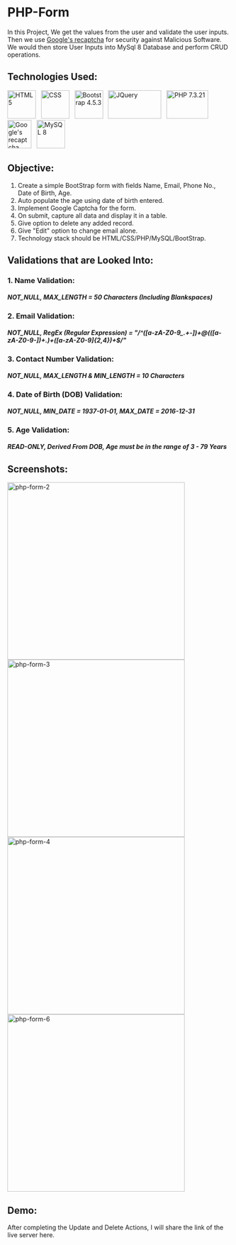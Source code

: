 # PHP-Form

In this Project, We get the values from the user and validate the user inputs. Then we use <a href="https://www.google.com/recaptcha/about/">Google's recaptcha</a> for security against Malicious Software. We would then store User Inputs into MySql 8 Database and perform CRUD operations.

## Technologies Used:

<a href="https://www.w3schools.com/html/" target="_blank"><img title="HTML 5" height="64" width="64" src="https://cdn.svgporn.com/logos/html-5.svg" /></a>&nbsp;&nbsp;&nbsp;<a href="https://www.w3schools.com/css/" target="_blank"><img title="CSS" height="64" width="64" src="https://cdn.svgporn.com/logos/css-3.svg" /></a>&nbsp;&nbsp;&nbsp;<a href="https://getbootstrap.com/" target="_blank"><img title="Bootstrap 4.5.3" height="64" width="64" src="https://cdn.svgporn.com/logos/bootstrap.svg" /></a>&nbsp;&nbsp;&nbsp;<a href="https://jquery.com/" target="_blank"><img title="JQuery" height="64" width="120" src="https://cdn.svgporn.com/logos/jquery.svg" /></a>&nbsp;&nbsp;&nbsp;<a href="https://www.php.net/" target="_blank"><img title="PHP 7.3.21" height="64" width="94" src="https://cdn.svgporn.com/logos/php.svg" /></a>&nbsp;&nbsp;&nbsp;<a href="https://www.google.com/recaptcha/about/" target="_blank"><img title="Google's recaptcha" height="64" width="54" src="https://cdn.svgporn.com/logos/google-developers-icon.svg" /></a>&nbsp;&nbsp;&nbsp;<a href="https://www.mysql.com/" target="_blank"><img title="MySQL 8" height="64" width="64" src="https://cdn.svgporn.com/logos/mysql.svg" /></a>

## Objective:

1. Create a simple BootStrap form with fields Name, Email, Phone No., Date of Birth, Age.
2. Auto populate the age using date of birth entered.
3. Implement Google Captcha for the form.
4. On submit, capture all data and display it in a table.
5. Give option to delete any added record.
6. Give "Edit" option to change email alone.
7. Technology stack should be HTML/CSS/PHP/MySQL/BootStrap.

## Validations that are Looked Into:

### 1. Name Validation:
 ##### NOT_NULL, MAX_LENGTH = 50 Characters (Including Blankspaces)
 
### 2. Email Validation:
 ##### NOT_NULL, RegEx (Regular Expression) = "/^([a-zA-Z0-9_.+-])+\@(([a-zA-Z0-9-])+\.)+([a-zA-Z0-9]{2,4})+$/"
 
### 3. Contact Number Validation:
 ##### NOT_NULL, MAX_LENGTH & MIN_LENGTH = 10 Characters 
 
### 4. Date of Birth (DOB) Validation:
 ##### NOT_NULL, MIN_DATE = 1937-01-01, MAX_DATE = 2016-12-31
 
### 5. Age Validation:
 ##### READ-ONLY, Derived From DOB, Age must be in the range of 3 - 79 Years

## Screenshots:

<img width="400" alt="php-form-2" src="https://user-images.githubusercontent.com/66553883/99062325-da3c3d80-25c8-11eb-8aca-3e56acfba3b2.png">

<img width="400" alt="php-form-3" src="https://user-images.githubusercontent.com/66553883/99062683-5afb3980-25c9-11eb-9877-a11236576c63.png">

<img width="400" alt="php-form-4" src="https://user-images.githubusercontent.com/66553883/99063182-1b811d00-25ca-11eb-83a3-be01f4fd504f.png">

<img width="400" alt="php-form-6" src="https://user-images.githubusercontent.com/66553883/99140312-c0e9ce80-2666-11eb-9375-58ce0b4761a1.png">

## Demo:

After completing the Update and Delete Actions, I will share the link of the live server here.

